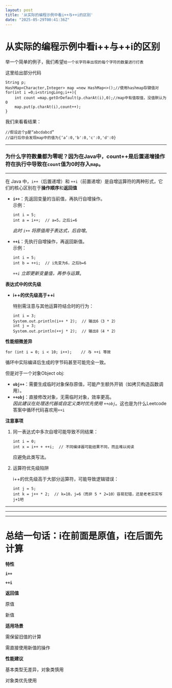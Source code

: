 ```yaml
---
layout: post
title: '从实际的编程示例中看i++与++i的区别'
date: "2025-05-29T00:41:36Z"
---
```

从实际的编程示例中看i++与++i的区别
====================

举一个简单的例子，我们希望`给一个长字符串出现的每个字符的数量进行打表`

这里给出部分代码

    String p;
    HashMap<Character,Integer> map =new HashMap<>();//使用hashmap存键值对
    for(int i =0;i<stringLong;i++){
        int count =map.getOrDefault(p.charAt(i),0);//map中有值取值，没值默认为0
        map.put(p.charAt(i),count++);
    }
    

我们来看看结果：

    //假设这个p是“abcdabcd”
    //运行后你会发现map中的值为{‘a’:0,'b':0,'c':0,'d':0}
    

* * *

### 为什么字符数量都为零呢？因为在Java中，count++是后置递增操作符在执行中导致在`count`值为0时存入`map`。

* * *

在 Java 中，`i++`（后置递增）和 `++i`（前置递增）是自增运算符的两种形式，它们的核心区别在于**操作顺序**和**返回值**

*   **`i++`**：先返回变量的当前值，再执行自增操作。  
    示例：
    
        int i = 5;
        int a = i++;  // a=5，之后i=6
        
    
    _此时 `i++` 将原值用于表达式，后自增_。
    
*   **`++i`**：先执行自增操作，再返回新值。  
    示例：
    
        int i = 5;
        int b = ++i;  // i先变为6，之后b=6
        
    
    _`++i` 立即更新变量值，再参与运算_。
    

**表达式中的优先级**

*   **i++**的优先级高于**++i**
    
    特别需注意与其他运算符结合时的行为：
    
        int i = 3;
        System.out.println(i++ * 2);  // 输出6（3 * 2）
        int j = 3;
        System.out.println(++j * 2);  // 输出8（4 * 2）
        
    

**性能细微差异**

    for (int i = 0; i < 10; i++);    // 与 ++i 等效
    

循环中实际编译后生成的字节码甚至可能完全一致。

但是对于一个对象Object obj:

*   **`obj++`**：需要生成临时对象保存原值，可能产生额外开销（如拷贝构造函数调用）。
*   **`++obj`**：直接修改对象，无需临时对象，效率更高。  
    _因此建议在处理迭代器或自定义类时优先使用 `++obj`_。这也是为什么Leetcode答案中循环代码喜欢用`++i`

**注意事项**

1.  同一表达式中多次自增可能导致不同结果：
    
        int i = 0;
        int x = i++ + ++i;  // 不同编译器可能结果不同，而且难以阅读
        
    
    应避免此类写法。
    
2.  运算符优先级陷阱
    
    i++的优先级高于大部分运算符，可能导致逻辑错误：
    
        int j = 5;
        int k = j++ * 2;  // k=10，j=6（而非 5 * 2=10）容易犯错，还是老老实实写j+1吧
        
    

* * *

* * *

* * *

总结一句话：i在前面是原值，i在后面先计算
=====================

**特性**

**`i++`**

**`++i`**

**返回值**

原值

新值

**适用场景**

需保留旧值的计算

需直接使用新值的操作

**性能建议**

基本类型无差异，对象类慎用

对象类优先使用